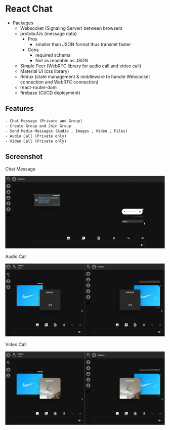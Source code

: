 # React Chat

- Packages
  - Websocket (Signaling Server) between browsers
  - protobufJs (message data)
    - Pros
      - smaller than JSON format thus transmit faster
    - Cons
      - required schema
      - Not as readable as JSON
  - Simple Peer (WebRTC library for audio call and video call)
  - Material UI (css library)
  - Redux (state management & middleware to handle Websocket connection and
    WebRTC connection)
  - react-router-dom
  - firebase (CI/CD deployment)

## Features

    - Chat Message (Private and Group)
    - Create Group and Join Group
    - Send Media Messages (Audio , Images , Video , Files)
    - Audio Call (Private only)
    - Video Call (Private only)

## Screenshot

Chat Message

![message](./screenshot/1.png)

Audio Call

![Audio Call](./screenshot/3.png)

Video Call

![Video Call](./screenshot/4.png)
